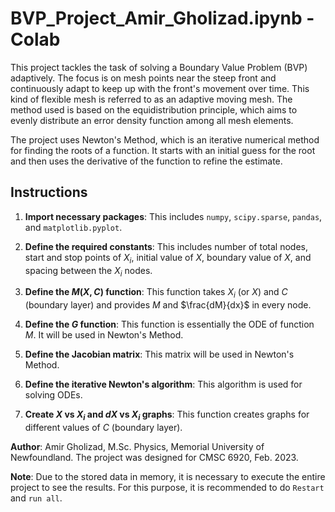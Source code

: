# BVP_Project_Amir_Gholizad.ipynb - Colab

This project tackles the task of solving a Boundary Value Problem (BVP) adaptively. The focus is on mesh points near the steep front and continuously adapt to keep up with the front's movement over time. This kind of flexible mesh is referred to as an adaptive moving mesh. The method used is based on the equidistribution principle, which aims to evenly distribute an error density function among all mesh elements.

The project uses Newton's Method, which is an iterative numerical method for finding the roots of a function. It starts with an initial guess for the root and then uses the derivative of the function to refine the estimate.

## Instructions

1. **Import necessary packages**: This includes `numpy`, `scipy.sparse`, `pandas`, and `matplotlib.pyplot`.

2. **Define the required constants**: This includes number of total nodes, start and stop points of $X_i$, initial value of $X$, boundary value of $X$, and spacing between the $X_i$ nodes.

3. **Define the $M(X, C)$ function**: This function takes $X_i$ (or $X$) and $C$ (boundary layer) and provides $M$ and $\frac{dM}{dx}$ in every node.

4. **Define the $G$ function**: This function is essentially the ODE of function $M$. It will be used in Newton's Method.

5. **Define the Jacobian matrix**: This matrix will be used in Newton's Method.

6. **Define the iterative Newton's algorithm**: This algorithm is used for solving ODEs.

7. **Create $X$ vs $X_i$ and $dX$ vs $X_i$ graphs**: This function creates graphs for different values of $C$ (boundary layer).

**Author**: Amir Gholizad, M.Sc. Physics, Memorial University of Newfoundland. The project was designed for CMSC 6920, Feb. 2023.

**Note**: Due to the stored data in memory, it is necessary to execute the entire project to see the results. For this purpose, it is recommended to do `Restart` and `run all`.
